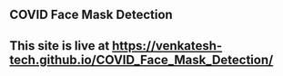 ## COVID Face Mask Detection
## This site is live at https://venkatesh-tech.github.io/COVID_Face_Mask_Detection/
